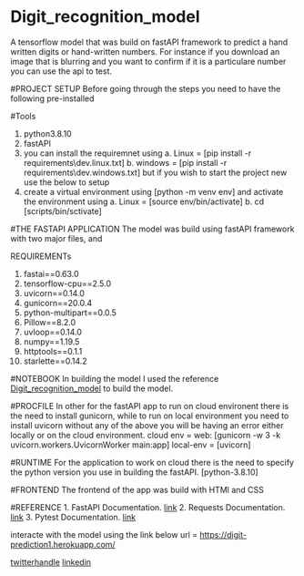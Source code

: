 # Digit_recognition_model
A tensorflow model that was build on fastAPI framework to predict a hand written digits or hand-written numbers. For instance if you download an image that is blurring and you want to confirm if it is a particulare number you can use the api to test.

#PROJECT SETUP
Before going through the steps you need to have the following pre-installed

#Tools
1. python3.8.10
2. fastAPI
3. you can install the requiremnet using 
     a. Linux = [pip install -r requirements\dev.linux.txt]
     b. windows = [pip install -r requirements\dev.windows.txt]
   but if you wish to start the project new use the below to setup
4. create a virtual environment using [python -m venv env] and activate the environment using 
    a. Linux = [source env/bin/activate]
    b. cd [scripts/bin/sctivate]
 
#THE FASTAPI APPLICATION
The model was build using fastAPI framework with two major files, [](main.py) and [](component.py)

REQUIREMENTs
1. fastai==0.63.0
2. tensorflow-cpu==2.5.0
3. uvicorn==0.14.0
4. gunicorn==20.0.4
5. python-multipart==0.0.5
6. Pillow==8.2.0
7. uvloop==0.14.0
8. numpy==1.19.5
9. httptools==0.1.1
10. starlette==0.14.2

#NOTEBOOK
In building the model I used the reference [Digit_recognition_model](https://github.com/cisco00/Digit_recognition_model/blob/master/digit-prediction-model.ipynb) to build the model.

#PROCFILE
In other for the fastAPI app to run on cloud environent there is the need to install gunicorn, while to run on local environment you need to install uvicorn without any of the above you will be having an error either locally or on the cloud environment.
cloud env = web: [gunicorn -w 3 -k uvicorn.workers.UvicornWorker main:app]
local-env = [uvicorn]

#RUNTIME
For the application to work on cloud there is the need to specify the python version you use in building the fastAPI.
[python-3.8.10]

#FRONTEND
The frontend of the app was build with HTMl and CSS

#REFERENCE
     1. FastAPI Documentation. [link](https://fastapi.tiangolo.com/)
     2. Requests Documentation. [link](https://docs.python-requests.org/en/master/)
     3. Pytest Documentation. [link](https://docs.pytest.org/en/stable/contents.html)

interacte with the model using the link below
url = https://digit-prediction1.herokuapp.com/

[twitterhandle](https://twitter.com/ikwufrancis)
[linkedin](https://www.linkedin.com/in/idoko-ikwu-633b6134/)


